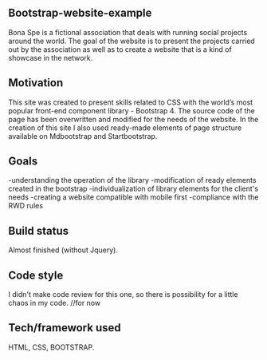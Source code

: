 ## Bootstrap-website-example
Bona Spe is a fictional association that deals with running social projects around the world. The goal of the website is to present the projects carried out by the association as well as to create a website that is a kind of showcase in the network.

## Motivation

This site was created to present skills related to CSS with the world’s most popular front-end component library - Bootstrap 4. The source code of the page has been overwritten and modified for the needs of the website. In the creation of this site I also used ready-made elements of page structure available on Mdbootstrap and Startbootstrap. 

## Goals

-understanding the operation of the library
-modification of ready elements created in the bootstrap
-individualization of library elements for the client's needs
-creating a website compatible with mobile first
-compliance with the RWD rules

## Build status
Almost finished (without Jquery).

## Code style
I didn't make code review for this one, so there is possibility for a little chaos in my code. //for now

## Tech/framework used
HTML, CSS, BOOTSTRAP.
